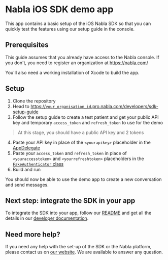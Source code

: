 #  Nabla iOS SDK demo app

This app contains a basic setup of the iOS Nabla SDK so that you can quickly 
test the features using our setup guide in the console.

## Prerequisites

This guide assumes that you already have access to the Nabla console. If you don't,
you need to register an organization at https://nabla.com/

You'll also need a working installation of Xcode to build the app.

## Setup

1. Clone the repository
2. Head to [https://`your_organisation_id`.pro.nabla.com/developers/sdk-setup-guide]()
3. Follow the setup guide to create a test patient and get your public API key and temporary `access_token` and `refresh_token` to use for the demo

> At this stage, you should have a public API key and 2 tokens

4. Paste your API key in place of the `<yourapikey>` placeholder in the [AppDelegate](https://github.com/nabla/nabla-ios/blob/main/Example/NablaExampleApp/NablaExampleApp/AppDelegate.swift)
5. Paste your `access_token` and `refresh_token` in place of `<youraccesstoken>` and `<yourrefreshtoken>` placeholders in the [`FakeAuthenticator` class](https://github.com/nabla/nabla-ios/blob/main/Example/NablaExampleApp/NablaExampleApp/FakeAuthenticator.swift)
6. Build and run

You should now be able to use the demo app to create a new conversation and send messages.

## Next step: integrate the SDK in your app

To integrate the SDK into your app, follow our [README](https://github.com/nabla/nabla-ios) and get all the details in our [developer documentation](https://docs.nabla.com/docs/setup-1). 

## Need more help?

If you need any help with the set-up of the SDK or the Nabla platform, please contact us on [our website](https://nabla.com). We are available to answer any question.
